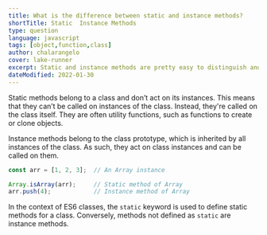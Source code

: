 ```yaml
---
title: What is the difference between static and instance methods?
shortTitle: Static  Instance Methods
type: question
language: javascript
tags: [object,function,class]
author: chalarangelo
cover: lake-runner
excerpt: Static and instance methods are pretty easy to distinguish and serve different purposes. Learn all about them in this article.
dateModified: 2022-01-30
---
```


Static methods belong to a class and don’t act on its instances. This means that they can’t be called on instances of the class. Instead, they're called on the class itself. They are often utility functions, such as functions to create or clone objects.

Instance methods belong to the class prototype, which is inherited by all instances of the class. As such, they act on class instances and can be called on them.

```jsx
const arr = [1, 2, 3];  // An Array instance

Array.isArray(arr);     // Static method of Array
arr.push(4);            // Instance method of Array
```

In the context of ES6 classes, the `static` keyword is used to define static methods for a class. Conversely, methods not defined as `static` are instance methods.

